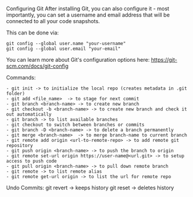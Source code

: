 Configuring Git
After installing Git, you can also configure it - most importantly, you can set a username and email address that will be connected to all your code snapshots.

This can be done via:

    git config --global user.name "your-username"
    git config --global user.email "your-email"

You can learn more about Git's configuration options here: https://git-scm.com/docs/git-config

Commands:

    - git init -> to initialize the local repo (creates metadata in .git folder)
    - git add <file_name>  -> to stage for next commit
    - git branch <branch-name> -> to create new branch
    - git checkout -b <branch-name> -> to create new branch and check it out automatically 
    - git branch -> to list available branches
    - git checkout to switch between branches or commits
    - git branch -D <branch-name> -> to delete a branch permanently
    - git merge <branch-name>  -> to merge branch-name to current branch
    - git remote add origin <url-to-remote-repo> -> to add remote git repository
    - git push origin <branch-name> -> to push the branch to origin
    - git remote set-url origin https://user-name@<url.git> -> to setup access to push code
    - git pull origin <branch-name> -> to pull down remote branch
    - git remote -> to list remote alias
    - git remote get-url origin -> to list the url for remote repo

Undo Commits:
    git revert <id>  -> keeps history
    git reset <id>  -> deletes history 